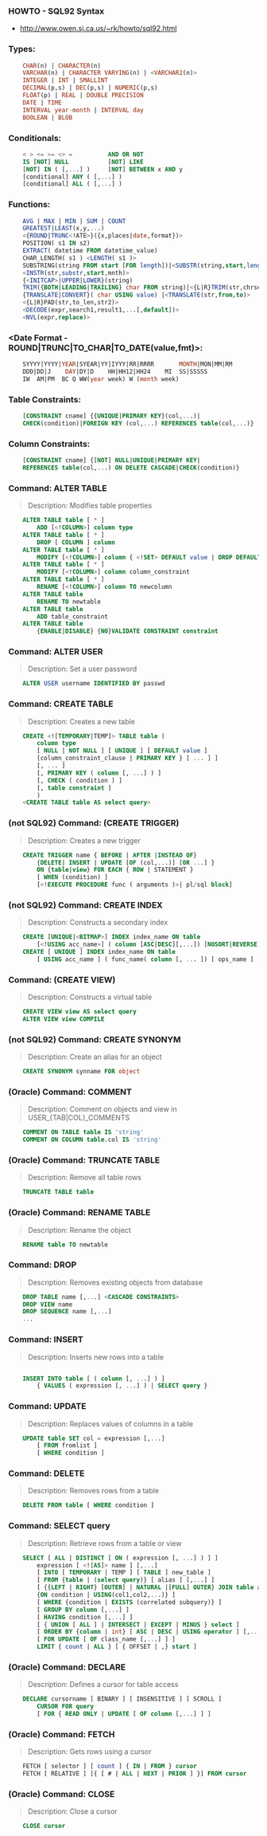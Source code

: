 ### HOWTO - SQL92 Syntax
- http://www.owen.sj.ca.us/~rk/howto/sql92.html

### Types:
```sql
	CHAR(n) | CHARACTER(n)
	VARCHAR(n) | CHARACTER VARYING(n) | <VARCHAR2(n)>
	INTEGER | INT | SMALLINT
	DECIMAL(p,s) | DEC(p,s) | NUMERIC(p,s)
	FLOAT(p) | REAL | DOUBLE PRECISION
	DATE | TIME
	INTERVAL year-month | INTERVAL day
	BOOLEAN | BLOB
```

### Conditionals:
```sql
	< > <= >= <> =			AND OR NOT
	IS [NOT] NULL			[NOT] LIKE
	[NOT] IN ( [,...] )		[NOT] BETWEEN x AND y
	[conditional] ANY ( [,...] )
	[conditional] ALL ( [,...] )
```

### Functions:
```sql
	AVG | MAX | MIN | SUM | COUNT
	GREATEST|LEAST(x,y,...)
	<{ROUND|TRUNC<!ATE>}({x,places|date,format})>
	POSITION( s1 IN s2)
	EXTRACT( datetime FROM datetime_value)
	CHAR_LENGTH( s1 ) <LENGTH( s1 )>
	SUBSTRING(string FROM start [FOR length])|<SUBSTR(string,start,length)>
	<INSTR(str,substr,start,mnth)>
	{<INITCAP>|UPPER|LOWER}(string)
	TRIM({BOTH|LEADING|TRAILING} char FROM string)|<{L|R}TRIM(str,chrset)>
	{TRANSLATE|CONVERT}( char USING value) |<TRANSLATE(str,from,to)>
	<{L|R}PAD(str,to_len,str2)>
	<DECODE(expr,search1,result1,...[,default])>
	<NVL(expr,replace)>
```

### <Date Format - ROUND|TRUNC|TO_CHAR|TO_DATE(value,fmt)>:
```sql
	SYYYY|YYYY|YEAR|SYEAR|YY|IYYY|RR|RRRR		MONTH|MON|MM|RM
	DDD|DD|J	DAY|DY|D	HH|HH12|HH24	MI	SS|SSSSS
	IW  AM|PM  BC Q WW(year week) W (month week)
```

### Table Constraints:
```sql
	[CONSTRAINT cname] {{UNIQUE|PRIMARY KEY}(col,...)|
	CHECK(condition)|FOREIGN KEY (col,...) REFERENCES table(col,...)}
```

### Column Constraints:
```sql
	[CONSTRAINT cname] {[NOT] NULL|UNIQUE|PRIMARY KEY|
	REFERENCES table(col,...) ON DELETE CASCADE|CHECK(condition)}
```

### Command: ALTER TABLE
> Description: Modifies table properties
```sql
	ALTER TABLE table [ * ]
	    ADD [<!COLUMN>] column type
	ALTER TABLE table [ * ]
	    DROP [ COLUMN ] column
	ALTER TABLE table [ * ]
	    MODIFY [<!COLUMN>] column { <!SET> DEFAULT value | DROP DEFAULT }
	ALTER TABLE table [ * ]
	    MODIFY [<!COLUMN>] column column_constraint
	ALTER TABLE table [ * ]
	    RENAME [<!COLUMN>] column TO newcolumn
	ALTER TABLE table
	    RENAME TO newtable
	ALTER TABLE table
	    ADD table_constraint
	ALTER TABLE table
	    {ENABLE|DISABLE} {NO}VALIDATE CONSTRAINT constraint
```

### Command: ALTER USER
> Description: Set a user password
```sql
	ALTER USER username IDENTIFIED BY passwd
```

### Command: CREATE TABLE
> Description: Creates a new table
```sql
	CREATE <![TEMPORARY|TEMP]> TABLE table (
	    column type
	    [ NULL | NOT NULL ] [ UNIQUE ] [ DEFAULT value ]
	    [column_constraint_clause | PRIMARY KEY } [ ... ] ]
	    [, ... ]
	    [, PRIMARY KEY ( column [, ...] ) ]
	    [, CHECK ( condition ) ]
	    [, table constraint ]
	    )
	<CREATE TABLE table AS select query>
```

### (not SQL92) Command: (CREATE <OR REPLACE> TRIGGER)	
> Description: Creates a new trigger
```sql
	CREATE TRIGGER name { BEFORE | AFTER |INSTEAD OF}
	    {DELETE| INSERT | UPDATE [OF (col,...)] [OR ...] }
	    ON {table|view} FOR EACH { ROW | STATEMENT }
	    [ WHEN (condition) ]
	    [<!EXECUTE PROCEDURE func ( arguments )>| pl/sql block]
```

### (not SQL92) Command: CREATE INDEX	
> Description: Constructs a secondary index
```sql
	CREATE [UNIQUE|<BITMAP>] INDEX index_name ON table
	    [<!USING acc_name>] ( column [ASC|DESC][,...]) [NOSORT|REVERSE]
	CREATE [ UNIQUE ] INDEX index_name ON table
	    [ USING acc_name ] ( func_name( column [, ... ]) [ ops_name ] )
```

### Command: (CREATE <OR REPLACE> VIEW)
> Description: Constructs a virtual table
```sql
	CREATE VIEW view AS select query
	ALTER VIEW view COMPILE
```

### (not SQL92) Command: CREATE SYNONYM	
> Description: Create an alias for an object
```sql
	CREATE SYNONYM synname FOR object
```

### (Oracle) Command: COMMENT	
> Description: Comment on objects and view in USER_{TAB|COL}_COMMENTS
```sql
	COMMENT ON TABLE table IS 'string'
	COMMENT ON COLUMN table.col IS 'string'
```

### (Oracle) Command: TRUNCATE TABLE	
> Description: Remove all table rows
```sql
	TRUNCATE TABLE table
```

### (Oracle) Command: RENAME TABLE	
> Description: Rename the object
```sql
	RENAME table TO newtable
```

### Command: DROP
> Description: Removes existing objects from database
```sql
	DROP TABLE name [,...] <CASCADE CONSTRAINTS>
	DROP VIEW name
	DROP SEQUENCE name [,...]
	...
```

### Command: INSERT
> Description: Inserts new rows into a table
```sql

	INSERT INTO table [ ( column [, ...] ) ]
	    { VALUES ( expression [, ...] ) | SELECT query }

```

### Command: UPDATE
> Description: Replaces values of columns in a table
```sql
	UPDATE table SET col = expression [,...]
	    [ FROM fromlist ]
	    [ WHERE condition ]
```

### Command: DELETE
> Description: Removes rows from a table
```sql
	DELETE FROM table [ WHERE condition ]
```

### Command: SELECT query
> Description: Retrieve rows from a table or view
```sql
	SELECT [ ALL | DISTINCT [ ON ( expression [, ...] ) ] ]
	    expression [ <![AS]> name ] [,...]
	    [ INTO [ TEMPORARY | TEMP ] [ TABLE ] new_table ]
	    [ FROM {table | (select query)} [ alias ] [,...] ]
	    [ {{LEFT | RIGHT} [OUTER] | NATURAL |[FULL] OUTER} JOIN table alias
		{ON condition | USING(col1,col2,...)} ]
	    [ WHERE {condition | EXISTS (correlated subquery)} ]
	    [ GROUP BY column [,...] ]
	    [ HAVING condition [,...] ]
	    [ { UNION [ ALL ] | INTERSECT | EXCEPT | MINUS } select ]
	    [ ORDER BY {column | int} [ ASC | DESC | USING operator ] [,...] ]
	    [ FOR UPDATE [ OF class_name [,...] ] ]
	    LIMIT { count | ALL } [ { OFFSET | ,} start ]
```

### (Oracle) Command: DECLARE	
> Description: Defines a cursor for table access
```sql
	DECLARE cursorname [ BINARY ] [ INSENSITIVE ] [ SCROLL ]
	    CURSOR FOR query
	    [ FOR { READ ONLY | UPDATE [ OF column [,...] ] ]
```

### (Oracle) Command: FETCH	
> Description: Gets rows using a cursor
```sql
	FETCH [ selector ] [ count ] { IN | FROM } cursor
	FETCH [ RELATIVE ] [{ [ # | ALL | NEXT | PRIOR ] }] FROM cursor
```

### (Oracle) Command: CLOSE	
> Description: Close a cursor
```sql
	CLOSE cursor
```
